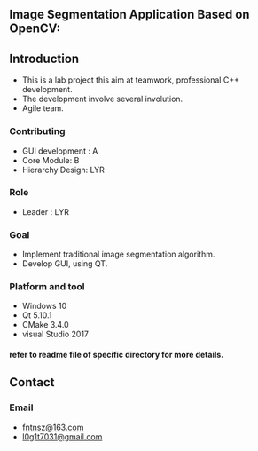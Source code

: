 ## Image Segmentation Application Based on OpenCV: 

## Introduction

* This is a lab project this aim at teamwork, professional C++ development. 
* The development involve several involution. 
* Agile team. 

### Contributing

* GUI development : A
* Core Module: B
* Hierarchy Design: LYR

### Role 
* Leader : LYR 

### Goal
* Implement traditional image segmentation algorithm. 
* Develop GUI, using QT. 

### Platform and tool 

* Windows 10 
* Qt 5.10.1
* CMake 3.4.0  
* visual Studio 2017

#### refer to readme file of specific directory for more details.

## Contact

### Email 
* fntnsz@163.com
* l0g1t7031@gmail.com
